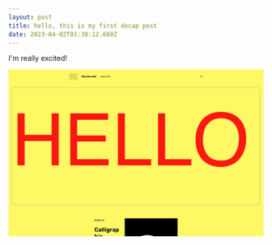 ```yaml
---
layout: post
title: hello, this is my first decap post
date: 2023-04-02T01:38:12.660Z
---
```

I'm really excited!

![an image of an in-progress wordpress test site that says "hello" in large red letters](/assets/uploads/screenshot-2023-04-01-at-4.12.01-pm.png "we tried to use wordpress")